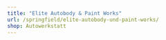 ```yaml
---
title: "Elite Autobody & Paint Works"
url: /springfield/elite-autobody-und-paint-works/
shop: Autowerkstatt
---
```

